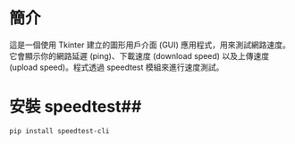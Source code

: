 # 簡介
這是一個使用 Tkinter 建立的圖形用戶介面 (GUI) 應用程式，用來測試網路速度。它會顯示你的網路延遲 (ping)、下載速度 (download speed) 以及上傳速度 (upload speed)。程式透過 speedtest 模組來進行速度測試。

# 安裝 speedtest##
`pip install speedtest-cli`
